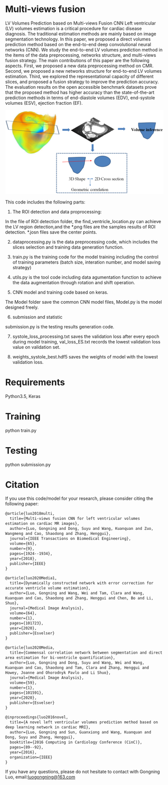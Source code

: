# Multi-views fusion
LV Volumes Prediction based on Multi-views Fusion CNN
Left ventricular (LV) volumes estimation is a critical procedure for cardiac disease diagnosis. The traditional estimation methods are mainly based on image segmentation technology. In this paper, we proposed a direct volumes prediction method based on the end-to-end deep convolutional neural networks (CNN). We study the end-to-end LV volumes prediction method in the items of the data preprocessing, networks structure, and multi-views fusion strategy. The main contributions of this paper are the following aspects. First, we proposed a new data preprocessing method on CMR. Second, we proposed a new networks structure for end-to-end LV volumes estimation. Third, we explored the representational capacity of different slices, and proposed a fusion strategy to improve the prediction accuracy. The evaluation results on the open accessible benchmark datasets prove that the proposed method has higher accuracy than the state-of-the-art prediction methods in terms of end-diastole volumes (EDV), end-systole volumes (ESV), ejection fraction (EF).

![Overview](/Image.png) 

This code includes the following parts:
1. The ROI detection and data proprocessing:

In the file of ROI detection folder, the find_ventricle_location.py can achieve the LV region detection,and the *.png files are the samples results of ROI detection. *.josn files save the center points.

2. dataprocessing.py is the data preprocessing code, which includes the slices selection and training data generation function.

3. train.py is the training code for the model training including the control of training parameters (batch size, interation number, and model saving strategy)

4. utils.py is the tool code including data agumentation function to achieve the data augmentation through rotation and shift operation.

5. CNN model and training code based on keras.

The Model folder save the common CNN model files, Model.py is the model designed freely. 

6. submission and statistic

submission.py is the testing results generation code.

7. systole_loss_processing.txt saves the validation loss after every epoch during model training, val_loss_ES.txt records the lowest validation loss value on validation set.

8. weights_systole_best.hdf5 saves the weights of model with the lowest validation loss.

# Requirements

Python3.5, Keras 

# Training

python train.py

# Testing

python submission.py

# Citation
If you use this code/model for your research, please consider citing the following paper:

```
@article{luo2018multi,
  title={Multi-views fusion CNN for left ventricular volumes estimation on cardiac MR images},
  author={Luo, Gongning and Dong, Suyu and Wang, Kuanquan and Zuo, Wangmeng and Cao, Shaodong and Zhang, Henggui},
  journal={IEEE Transactions on Biomedical Engineering},
  volume={65},
  number={9},
  pages={1924--1934},
  year={2018},
  publisher={IEEE}
}
```
```
@article{luo2020Media1,
  title={Dynamically constructed network with error correction for accurate ventricle volume estimation},
  author={Luo, Gongning and Wang, Wei and Tam, Clara and Wang, Kuanquan and Cao, Shaodong and Zhang, Henggui and Chen, Bo and Li, Shuo},
  journal={Medical Image Analysis},
  volume={64},
  number={1},
  pages={101723},
  year={2020},
  publisher={Esvelser}
}
```
```
@article{luo2020Media,
  title={Commensal correlation network between segmentation and direct area estimation for bi-ventricle quantification},
  author={Luo, Gongning and Dong, Suyu and Wang, Wei and Wang, Kuanquan and Cao, Shaodong and Tam, Clara and Zhang, Henggui and Howey, Joanne and Ohorodnyk Pavlo and Li Shuo},
  journal={Medical Image Analysis},
  volume={59},
  number={1},
  pages={101591},
  year={2020},
  publisher={Esvelser}
}
```

```
@inproceedings{luo2016novel,
  title={A novel left ventricular volumes prediction method based on deep learning network in cardiac MRI},
  author={Luo, Gongning and Sun, Guanxiong and Wang, Kuanquan and Dong, Suyu and Zhang, Henggui},
  booktitle={2016 Computing in Cardiology Conference (CinC)},
  pages={89--92},
  year={2016},
  organization={IEEE}
}
```

If you have any questions, please do not hesitate to contact with Gongning Luo, email:luogongning@163.com

